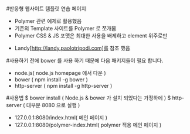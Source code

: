 #반응형 웹사이트 템플릿 연습 페이지
- Polymer 관련 예제로 활용했음
- 기존의 Template 사이트를 Polymer 로 쪼개봄
- Polymer CSS & JS 포맷은 최대한 사용을 배제하고 element 위주로만

* Landy[http://landy.paolotripodi.com]를 참조 했음


#사용하기 전에
bower 를 사용 하기 때문에 다음 패키지들이 필요 합니다.
* node.js( node.js homepage 에서 다운 )
* bower ( npm install -g bower )
* http-server ( npm install -g http-server )

#사용법
    $ bower install ( Node.js & bower 가 설치 되었다는 가정하에 )
    $ http-server ( 대부분 8080 으로 실행 )

* 127.0.0.1:8080/index.html( 메인 페이지 )
* 127.0.0.1:8080/polymer-index.html( polymer 적용 메인 페이지 )

